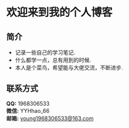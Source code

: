 # 欢迎来到我的个人博客
## 简介  
* 记录一些自己的学习笔记.
* 什么都学一点，总有用到的时候.  
* 本人是个菜鸟，希望能与大佬交流，不断进步.

## 联系方式  
**QQ:** 1968306533  
**微信:** YYHhao_66      
**邮箱:** young1968306533@163.com


